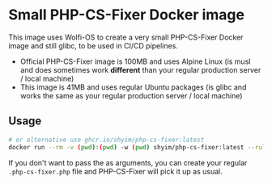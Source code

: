 # Small PHP-CS-Fixer Docker image

This image uses Wolfi-OS to create a very small PHP-CS-Fixer Docker image and still glibc, to be used in CI/CD pipelines.

- Official PHP-CS-Fixer image is 100MB and uses Alpine Linux (is musl and does sometimes work **different** than your regular production server / local machine)
- This image is 41MB and uses regular Ubuntu packages (is glibc and works the same as your regular production server / local machine)

## Usage

```bash
# or alternative use ghcr.io/shyim/php-cs-fixer:latest
docker run --rm -v (pwd):(pwd) -w (pwd) shyim/php-cs-fixer:latest --rules @PER-CS2.0,@PER-CS2.0:risky --allow-risky=yes .
```

If you don't want to pass the as arguments, you can create your regular `.php-cs-fixer.php` file and PHP-CS-Fixer will pick it up as usual.
